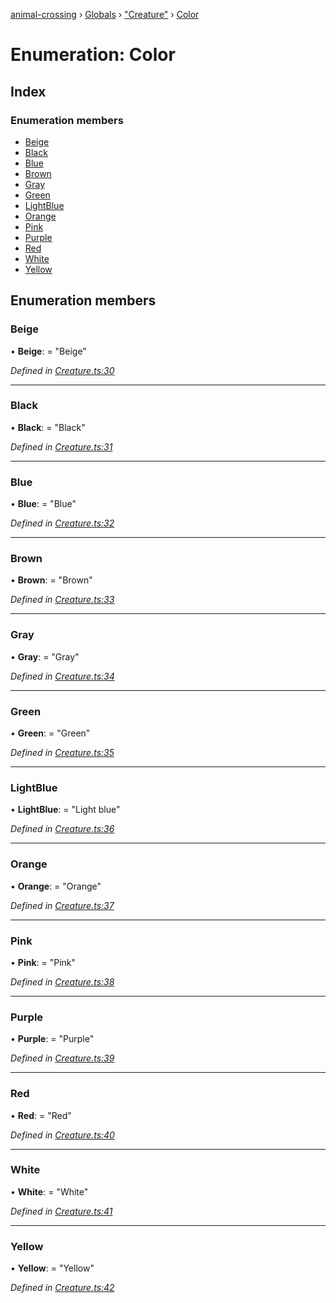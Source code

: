 [animal-crossing](../README.md) › [Globals](../globals.md) › ["Creature"](../modules/_creature_.md) › [Color](_creature_.color.md)

# Enumeration: Color

## Index

### Enumeration members

* [Beige](_creature_.color.md#beige)
* [Black](_creature_.color.md#black)
* [Blue](_creature_.color.md#blue)
* [Brown](_creature_.color.md#brown)
* [Gray](_creature_.color.md#gray)
* [Green](_creature_.color.md#green)
* [LightBlue](_creature_.color.md#lightblue)
* [Orange](_creature_.color.md#orange)
* [Pink](_creature_.color.md#pink)
* [Purple](_creature_.color.md#purple)
* [Red](_creature_.color.md#red)
* [White](_creature_.color.md#white)
* [Yellow](_creature_.color.md#yellow)

## Enumeration members

###  Beige

• **Beige**: = "Beige"

*Defined in [Creature.ts:30](https://github.com/Norviah/animal-crossing/blob/44de0e0/module/types/Creature.ts#L30)*

___

###  Black

• **Black**: = "Black"

*Defined in [Creature.ts:31](https://github.com/Norviah/animal-crossing/blob/44de0e0/module/types/Creature.ts#L31)*

___

###  Blue

• **Blue**: = "Blue"

*Defined in [Creature.ts:32](https://github.com/Norviah/animal-crossing/blob/44de0e0/module/types/Creature.ts#L32)*

___

###  Brown

• **Brown**: = "Brown"

*Defined in [Creature.ts:33](https://github.com/Norviah/animal-crossing/blob/44de0e0/module/types/Creature.ts#L33)*

___

###  Gray

• **Gray**: = "Gray"

*Defined in [Creature.ts:34](https://github.com/Norviah/animal-crossing/blob/44de0e0/module/types/Creature.ts#L34)*

___

###  Green

• **Green**: = "Green"

*Defined in [Creature.ts:35](https://github.com/Norviah/animal-crossing/blob/44de0e0/module/types/Creature.ts#L35)*

___

###  LightBlue

• **LightBlue**: = "Light blue"

*Defined in [Creature.ts:36](https://github.com/Norviah/animal-crossing/blob/44de0e0/module/types/Creature.ts#L36)*

___

###  Orange

• **Orange**: = "Orange"

*Defined in [Creature.ts:37](https://github.com/Norviah/animal-crossing/blob/44de0e0/module/types/Creature.ts#L37)*

___

###  Pink

• **Pink**: = "Pink"

*Defined in [Creature.ts:38](https://github.com/Norviah/animal-crossing/blob/44de0e0/module/types/Creature.ts#L38)*

___

###  Purple

• **Purple**: = "Purple"

*Defined in [Creature.ts:39](https://github.com/Norviah/animal-crossing/blob/44de0e0/module/types/Creature.ts#L39)*

___

###  Red

• **Red**: = "Red"

*Defined in [Creature.ts:40](https://github.com/Norviah/animal-crossing/blob/44de0e0/module/types/Creature.ts#L40)*

___

###  White

• **White**: = "White"

*Defined in [Creature.ts:41](https://github.com/Norviah/animal-crossing/blob/44de0e0/module/types/Creature.ts#L41)*

___

###  Yellow

• **Yellow**: = "Yellow"

*Defined in [Creature.ts:42](https://github.com/Norviah/animal-crossing/blob/44de0e0/module/types/Creature.ts#L42)*
